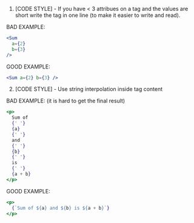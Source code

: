 1. [CODE STYLE] - If you have < 3 attribues on a tag and the values are short 
write the tag in one line (to make it easier to write and read).

BAD EXAMPLE:
```jsx
<Sum
  a={2}
  b={3}
/>
```

GOOD EXAMPLE:
```jsx
<Sum a={2} b={3} />
```

2. [CODE STYLE] - Use string interpolation inside tag content

BAD EXAMPLE: (it is hard to get the final result)
```jsx
<p>
  Sum of
  {' '}
  {a}
  {' '}
  and
  {' '}
  {b}
  {' '}
  is
  {' '}
  {a + b}
</p>
```
  
GOOD EXAMPLE:
```jsx
<p>
  {`Sum of ${a} and ${b} is ${a + b}`}
</p>
 ```
